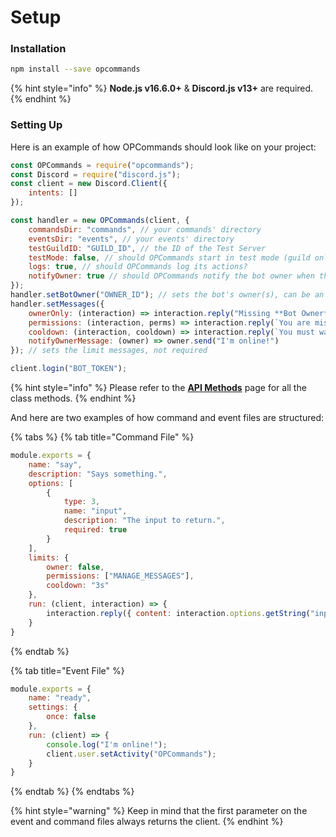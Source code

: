 # Setup

### Installation

```bash
npm install --save opcommands
```

{% hint style="info" %}
**Node.js v16.6.0+** & **Discord.js v13+** are required.
{% endhint %}

### Setting Up

Here is an example of how OPCommands should look like on your project:

```javascript
const OPCommands = require("opcommands");
const Discord = require("discord.js");
const client = new Discord.Client({
    intents: []
});

const handler = new OPCommands(client, {
    commandsDir: "commands", // your commands' directory
    eventsDir: "events", // your events' directory
    testGuildID: "GUILD_ID", // the ID of the Test Server
    testMode: false, // should OPCommands start in test mode (guild only)?
    logs: true, // should OPCommands log its actions?
    notifyOwner: true // should OPCommands notify the bot owner when the bot goes online?
});
handler.setBotOwner("OWNER_ID"); // sets the bot's owner(s), can be an array or a string
handler.setMessages({
    ownerOnly: (interaction) => interaction.reply("Missing **Bot Owner** permission."),
    permissions: (interaction, perms) => interaction.reply(`You are missing the following permissions: **${perms.join(", ")}**`),
    cooldown: (interaction, cooldown) => interaction.reply(`You must wait **${cooldown}** before executing another command.`),
    notifyOwnerMessage: (owner) => owner.send("I'm online!")
}); // sets the limit messages, not required

client.login("BOT_TOKEN");
```

{% hint style="info" %}
Please refer to the [**API Methods**](../api-documentation/methods.md) page for all the class methods.
{% endhint %}

And here are two examples of how command and event files are structured:

{% tabs %}
{% tab title="Command File" %}
```javascript
module.exports = {
    name: "say",
    description: "Says something.",
    options: [
        {
            type: 3,
            name: "input",
            description: "The input to return.",
            required: true
        }
    ],
    limits: {
        owner: false,
        permissions: ["MANAGE_MESSAGES"],
        cooldown: "3s"
    },
    run: (client, interaction) => {
        interaction.reply({ content: interaction.options.getString("input") });
    }
}
```
{% endtab %}

{% tab title="Event File" %}
```javascript
module.exports = {
    name: "ready",
    settings: {
        once: false
    },
    run: (client) => {
        console.log("I'm online!");
        client.user.setActivity("OPCommands");
    }
}
```
{% endtab %}
{% endtabs %}

{% hint style="warning" %}
Keep in mind that the first parameter on the event and command files always returns the client.&#x20;
{% endhint %}
